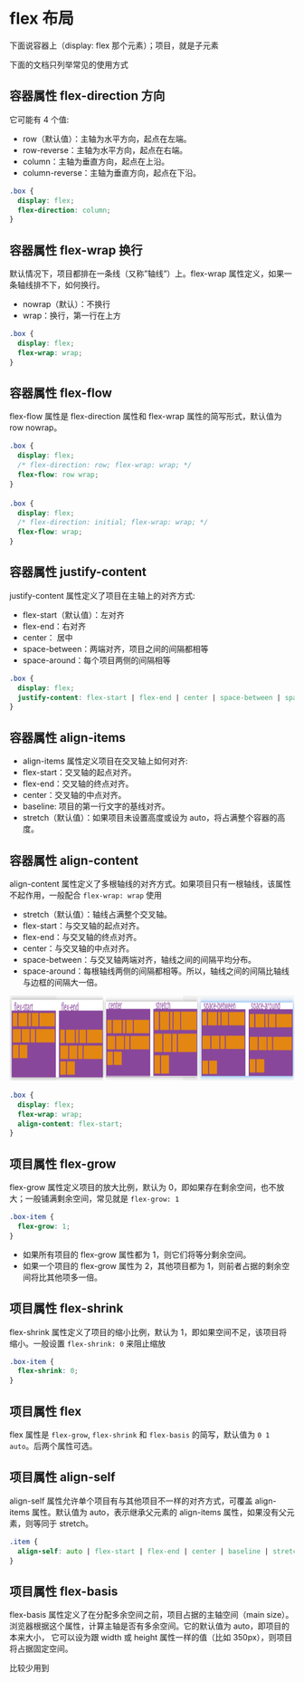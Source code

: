 # flex 布局

下面说容器上（display: flex 那个元素）；项目，就是子元素

下面的文档只列举常见的使用方式

## 容器属性 flex-direction 方向

它可能有 4 个值:

- row（默认值）：主轴为水平方向，起点在左端。
- row-reverse：主轴为水平方向，起点在右端。
- column：主轴为垂直方向，起点在上沿。
- column-reverse：主轴为垂直方向，起点在下沿。

```css
.box {
  display: flex;
  flex-direction: column;
}
```

## 容器属性 flex-wrap 换行

默认情况下，项目都排在一条线（又称”轴线”）上。flex-wrap 属性定义，如果一条轴线排不下，如何换行。

- nowrap（默认）：不换行
- wrap：换行，第一行在上方

```css
.box {
  display: flex;
  flex-wrap: wrap;
}
```

## 容器属性 flex-flow

flex-flow 属性是 flex-direction 属性和 flex-wrap 属性的简写形式，默认值为 row nowrap。

```css
.box {
  display: flex;
  /* flex-direction: row; flex-wrap: wrap; */
  flex-flow: row wrap;
}

.box {
  display: flex;
  /* flex-direction: initial; flex-wrap: wrap; */
  flex-flow: wrap;
}
```

## 容器属性 justify-content

justify-content 属性定义了项目在主轴上的对齐方式:

- flex-start（默认值）：左对齐
- flex-end：右对齐
- center： 居中
- space-between：两端对齐，项目之间的间隔都相等
- space-around：每个项目两侧的间隔相等

```css
.box {
  display: flex;
  justify-content: flex-start | flex-end | center | space-between | space-around;
}
```

## 容器属性 align-items

- align-items 属性定义项目在交叉轴上如何对齐:
- flex-start：交叉轴的起点对齐。
- flex-end：交叉轴的终点对齐。
- center：交叉轴的中点对齐。
- baseline: 项目的第一行文字的基线对齐。
- stretch（默认值）：如果项目未设置高度或设为 auto，将占满整个容器的高度。

## 容器属性 align-content

align-content 属性定义了多根轴线的对齐方式。如果项目只有一根轴线，该属性不起作用，一般配合 `flex-wrap: wrap` 使用

- stretch（默认值）：轴线占满整个交叉轴。
- flex-start：与交叉轴的起点对齐。
- flex-end：与交叉轴的终点对齐。
- center：与交叉轴的中点对齐。
- space-between：与交叉轴两端对齐，轴线之间的间隔平均分布。
- space-around：每根轴线两侧的间隔都相等。所以，轴线之间的间隔比轴线与边框的间隔大一倍。

<img height="150px" src="../imgs/other/1.jpg" />

```css
.box {
  display: flex;
  flex-wrap: wrap;
  align-content: flex-start;
}
```

## 项目属性 flex-grow

flex-grow 属性定义项目的放大比例，默认为 0，即如果存在剩余空间，也不放大；一般铺满剩余空间，常见就是 `flex-grow: 1`

```css
.box-item {
  flex-grow: 1;
}
```

- 如果所有项目的 flex-grow 属性都为 1，则它们将等分剩余空间。
- 如果一个项目的 flex-grow 属性为 2，其他项目都为 1，则前者占据的剩余空间将比其他项多一倍。

## 项目属性 flex-shrink

flex-shrink 属性定义了项目的缩小比例，默认为 1，即如果空间不足，该项目将缩小。一般设置 `flex-shrink: 0` 来阻止缩放

```css
.box-item {
  flex-shrink: 0;
}
```

## 项目属性 flex

flex 属性是 `flex-grow`, `flex-shrink` 和 `flex-basis` 的简写，默认值为 `0 1 auto`。后两个属性可选。

## 项目属性 align-self

align-self 属性允许单个项目有与其他项目不一样的对齐方式，可覆盖 align-items 属性。默认值为 auto，表示继承父元素的 align-items 属性，如果没有父元素，则等同于 stretch。

```css
.item {
  align-self: auto | flex-start | flex-end | center | baseline | stretch;
}
```

## 项目属性 flex-basis

flex-basis 属性定义了在分配多余空间之前，项目占据的主轴空间（main size）。浏览器根据这个属性，计算主轴是否有多余空间。它的默认值为 auto，即项目的本来大小， 它可以设为跟 width 或 height 属性一样的值（比如 350px），则项目将占据固定空间。

比较少用到

